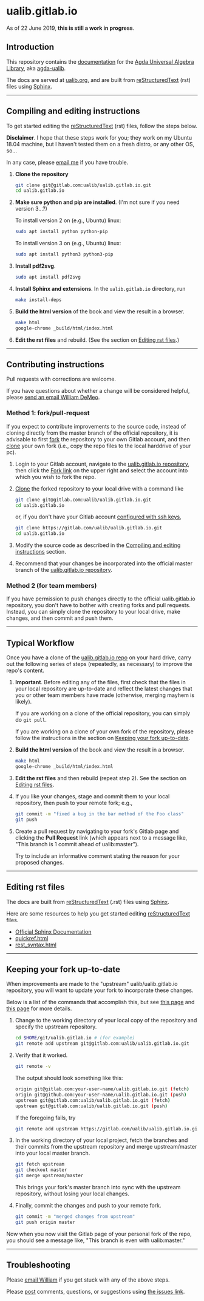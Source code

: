 # ualib.gitlab.io

As of 22 June 2019, **this is still a work in progress**.

## Introduction

This repository contains the [documentation](https://ualib.gitlab.io/) for the [Agda Universal Algebra Library](https://gitlab.com/ualib/agda-ualib?nav_source=navbar), aka [agda-ualib](https://gitlab.com/ualib/agda-ualib?nav_source=navbar).

The docs are served at [ualib.org](https://ualib.gitlab.io/), and are built from [reStructuredText](http://docutils.sourceforge.net/rst.html) (rst) files using [Sphinx](http://www.sphinx-doc.org).

-------------------------------------------

## Compiling and editing instructions

To get started editing the [reStructuredText](http://docutils.sourceforge.net/rst.html) (rst) files, follow the steps below.

**Disclaimer**. I hope that these steps work for you; they work on my Ubuntu 18.04 machine, but I haven't tested them on a fresh distro, or any other OS, so... 

In any case, please [email me](mailto:williamdemeo@gmail.com) if you have trouble.

1. **Clone the repository**

   ``` sh
   git clone git@gitlab.com:ualib/ualib.gitlab.io.git
   cd ualib.gitlab.io
   ```

2. **Make sure python and pip are installed**.  (I'm not sure if you need version 3...?)

   To install version 2 on (e.g., Ubuntu) linux:

   ``` sh
   sudo apt install python python-pip
   ```

   To install version 3 on (e.g., Ubuntu) linux:

   ``` sh
   sudo apt install python3 python3-pip
   ```

3. **Install pdf2svg**.

   ``` sh
   sudo apt install pdf2svg
   ```

4. **Install Sphinx and extensions**. In the ``ualib.gitlab.io`` directory, run

   ``` sh
   make install-deps
   ```

5. **Build the html version** of the book and view the result in a browser.

   ``` sh
   make html
   google-chrome _build/html/index.html
   ```

6. **Edit the rst files** and rebuild. (See the section on [Editing rst files](#editing-rst-files).)

-------------------------------

## Contributing instructions

Pull requests with corrections are welcome.

If you have questions about whether a change will be considered helpful, please [send an email William DeMeo](mailto:williamdemeo@gmail.com).

### Method 1: fork/pull-request

If you expect to contribute improvements to the source code, instead of cloning directly from the master branch of the official repository, it is advisable to first [fork](https://docs.gitlab.com/ee/gitlab-basics/fork-project.html) the repository to your own Gitlab account, and then [clone](https://docs.gitlab.com/ee/gitlab-basics/command-line-commands.html) your own fork (i.e., copy the repo files to the local harddrive of your pc). 

1. Login to your Gitlab account, navigate to the [ualib.gitlab.io repository](https://gitlab.com/ualib/ualib.gitlab.io), then click the [Fork link](https://gitlab.com/ualib/ualib.gitlab.io/-/forks/new) on the upper right and select the account into which you wish to fork the repo.

2. [Clone](https://docs.gitlab.com/ee/gitlab-basics/command-line-commands.html) the forked repository to your local drive with a command like

   ``` sh
   git clone git@gitlab.com:ualib/ualib.gitlab.io.git
   cd ualib.gitlab.io
   ```

   or, if you don't have your Gitlab account [configured with ssh keys](https://docs.gitlab.com/ee/ssh/),

   ``` sh
   git clone https://gitlab.com/ualib/ualib.gitlab.io.git
   cd ualib.gitlab.io
   ```

3. Modify the source code as described in the [Compiling and editing instructions](#compiling-and-editing-instructions) section.

4. Recommend that your changes be incorporated into the official master branch of the [ualib.gitlab.io repository](https://gitlab.com/ualib/ualib.gitlab.io).

### Method 2 (for team members)

If you have permission to push changes directly to the official ualib.gitlab.io repository, you don't have to bother with creating forks and pull requests. Instead, you can simply clone the repository to your local drive, make changes, and then commit and push them.

---------------------------------------------

## Typical Workflow

Once you have a clone of the [ualib.gitlab.io repo](https://gitlab.com/ualib/ualib.gitlab.io) on your hard drive, carry out the following series of steps (repeatedly, as necessary) to improve the repo's content.

1. **Important**. Before editing any of the files, first check that the files in your local repository are up-to-date and reflect the latest changes that you or other team members have made (otherwise, merging mayhem is likely).

   If you are working on a clone of the official repository, you can simply do `git pull`.

   If you are working on a clone of your own fork of the repository, please follow the instructions in the section on [Keeping your fork up-to-date](#keeping-your-fork-up-to-date).

2. **Build the html version** of the book and view the result in a browser.

   ``` sh
   make html
   google-chrome _build/html/index.html
   ```

3. **Edit the rst files** and then rebuild (repeat step 2). See the section on [Editing rst files](#editing-rst-files).

4. If you like your changes, stage and commit them to your local repository, then push to your remote fork; e.g.,

   ``` sh
   git commit -m "fixed a bug in the bar method of the Foo class"
   git push
   ```

5. Create a pull request by navigating to your fork's Gitlab page and clicking the **Pull Request** link (which appears next to a message like, "This branch is 1 commit ahead of ualib:master").

   Try to include an informative comment stating the reason for your proposed changes.

-------------------------------

## Editing rst files

The docs are built from [reStructuredText](http://docutils.sourceforge.net/rst.html) (.rst) files using [Sphinx](http://www.sphinx-doc.org).

Here are some resources to help you get started editing [reStructuredText](http://docutils.sourceforge.net/rst.html) files.

+ [Official Sphinx Documentation](http://www.sphinx-doc.org/en/master/)
+ [quickref.html](http://docutils.sourceforge.net/docs/user/rst/quickref.html)
+ [rest_syntax.html](https://thomas-cokelaer.info/tutorials/sphinx/rest_syntax.html)

------------------------------------------


## Keeping your fork up-to-date

When improvements are made to the "upstream" ualib/ualib.gitlab.io repository, you will want to update your fork to incorporate these changes.

Below is a list of the commands that accomplish this, but see [this page](https://help.github.com/en/articles/configuring-a-remote-for-a-fork) and [this page](https://help.github.com/articles/syncing-a-fork/) for more details.

1. Change to the working directory of your local copy of the repository and specify the upstream repository.

   ``` sh
   cd $HOME/git/ualib.gitlab.io # (for example)
   git remote add upstream git@gitlab.com:ualib/ualib.gitlab.io.git
   ```

2. Verify that it worked.

   ``` sh
   git remote -v
   ```

   The output should look something like this:

   ``` sh
   origin git@gitlab.com:your-user-name/ualib.gitlab.io.git (fetch)
   origin git@github.com:your-user-name/ualib.gitlab.io.git (push)
   upstream git@gitlab.com:ualib/ualib.gitlab.io.git (fetch)
   upstream git@gitlab.com:ualib/ualib.gitlab.io.git (push)
   ```

   If the foregoing fails, try

   ``` sh
   git remote add upstream https://gitlab.com/ualib/ualib.gitlab.io.git
   ```

3. In the working directory of your local project, fetch the branches and their commits from the upstream repository and merge upstream/master into your local master branch.

   ``` sh
   git fetch upstream
   git checkout master
   git merge upstream/master
   ```

   This brings your fork's master branch into sync with the upstream repository, without losing your local changes.

4. Finally, commit the changes and push to your remote fork.

   ``` sh
   git commit -m "merged changes from upstream"
   git push origin master
   ```

Now when you now visit the Gitlab page of your personal fork of the repo, you should see a message like, "This branch is even with ualib:master."

-----------------------

## Troubleshooting

Please [email William](mailto:williamdemeo@gmail.com) if you get stuck with any of the above steps.

Please [post](https://gitlab.com/ualib/ualib.gitlab.io/issues/new) comments, questions, or suggestions using [the issues link](https://gitlab.com/ualib/ualib.gitlab.io/issues/new).

